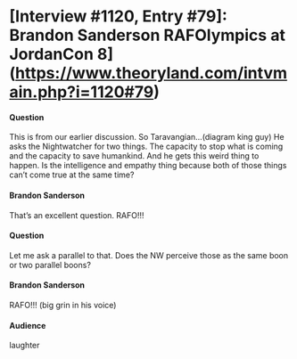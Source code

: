 # [Interview #1120, Entry #79]: Brandon Sanderson RAFOlympics at JordanCon 8](https://www.theoryland.com/intvmain.php?i=1120#79)

#### Question

This is from our earlier discussion. So Taravangian…(diagram king guy) He asks the Nightwatcher for two things. The capacity to stop what is coming and the capacity to save humankind. And he gets this weird thing to happen. Is the intelligence and empathy thing because both of those things can’t come true at the same time?

#### Brandon Sanderson

That’s an excellent question. RAFO!!!

#### Question

Let me ask a parallel to that. Does the NW perceive those as the same boon or two parallel boons?

#### Brandon Sanderson

RAFO!!! (big grin in his voice)

#### Audience

laughter

